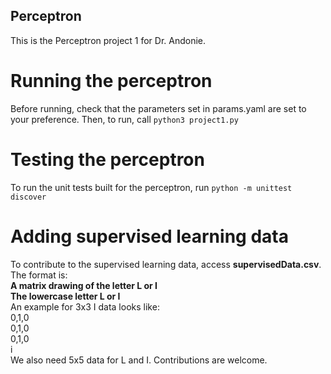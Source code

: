 ## Perceptron
This is the Perceptron project 1 for Dr. Andonie.

# Running the perceptron
Before running, check that the parameters set in params.yaml are set to your preference. Then, to run, call ```python3 project1.py```

# Testing the perceptron
To run the unit tests built for the perceptron, run ```python -m unittest discover```

# Adding supervised learning data
To contribute to the supervised learning data, access **supervisedData.csv**. The format is:  
**A matrix drawing of the letter L or I**  
**The lowercase letter L or I**  
An example for 3x3 I data looks like:  
0,1,0  
0,1,0  
0,1,0  
i  
We also need 5x5 data for L and I. Contributions are welcome.